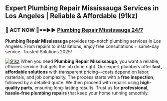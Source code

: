 ## Expert Plumbing Repair Mississauga Services in Los Angeles | Reliable & Affordable (91kz)  

<h3>🚿 ACT NOW 🌟==►► <a href="https://tinyurl.com/2ne6vx2x" rel="nofollow">Plumbing Repair Mississauga 24/7</a></h3>

**Plumbing Repair Mississauga** provides top-notch plumbing services in Los Angeles. From repairs to installations, enjoy free consultations + same-day service. Trusted Solutions 2025!

[![91kz](https://i.imgur.com/4PFF4AK.jpeg)](https://tinyurl.com/2ne6vx2x)
When you need **Plumbing Repair Mississauga**, you want a reliable, efficient service that gets the job done right. Our expert plumbers offer **fast, affordable solutions** with transparent pricing—costs depend on labor, materials, and job complexity. The process starts with a **free inspection**, followed by a detailed quote. We then proceed with repairs using **high-quality parts**, ensuring long-lasting results. Trust us for **professional, hassle-free plumbing repairs** that keep your home running smoothly.
